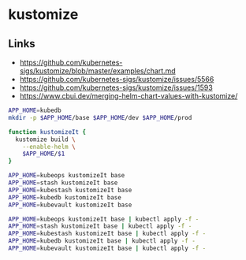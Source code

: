 # kustomize

## Links

- https://github.com/kubernetes-sigs/kustomize/blob/master/examples/chart.md
- https://github.com/kubernetes-sigs/kustomize/issues/5566
- https://github.com/kubernetes-sigs/kustomize/issues/1593
- https://www.cbui.dev/merging-helm-chart-values-with-kustomize/

```sh
APP_HOME=kubedb
mkdir -p $APP_HOME/base $APP_HOME/dev $APP_HOME/prod
```

```sh
function kustomizeIt {
  kustomize build \
    --enable-helm \
    $APP_HOME/$1
}
```

```sh
APP_HOME=kubeops kustomizeIt base
APP_HOME=stash kustomizeIt base
APP_HOME=kubestash kustomizeIt base
APP_HOME=kubedb kustomizeIt base
APP_HOME=kubevault kustomizeIt base
```

```sh
APP_HOME=kubeops kustomizeIt base | kubectl apply -f -
APP_HOME=stash kustomizeIt base | kubectl apply -f -
APP_HOME=kubestash kustomizeIt base | kubectl apply -f -
APP_HOME=kubedb kustomizeIt base | kubectl apply -f -
APP_HOME=kubevault kustomizeIt base | kubectl apply -f -
```
